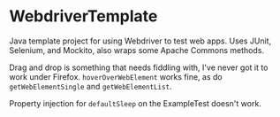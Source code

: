 WebdriverTemplate
=================

Java template project for using Webdriver to test web apps. Uses JUnit, Selenium, and Mockito, also wraps some Apache Commons methods.

Drag and drop is something that needs fiddling with, I've never got it to work under Firefox. `hoverOverWebElement` works fine, as do `getWebElementSingle` and `getWebElementList`.

Property injection for `defaultSleep` on the ExampleTest doesn't work.